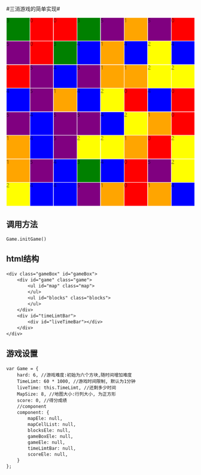 #三消游戏的简单实现#

![show_img](./images/show.png)

调用方法
---

    Game.initGame()

html结构
---

    <div class="gameBox" id="gameBox">
        <div id="game" class="game">
            <ul id="map" class="map">
            </ul>
            <ul id="blocks" class="blocks">
            </ul>
        </div>
        <div id="timeLimtBar">
            <div id="liveTimeBar"></div>
        </div>
    </div>

游戏设置
---

    var Game = {
        hard: 6, //游戏难度:初始为六个方块,随时间增加难度
        TimeLimt: 60 * 1000, //游戏时间限制, 默认为1分钟
        liveTime: this.TimeLimt, //还剩多少时间
        MapSize: 8, //地图大小:行列大小, 为正方形
        score: 0, //得分成绩
        //component
        component: {
            mapEle: null,
            mapCellList: null,
            blocksEle: null,
            gameBoxEle: null,
            gameEle: null,
            timeLimtBar: null,
            scoreEle: null,
        }
    };
